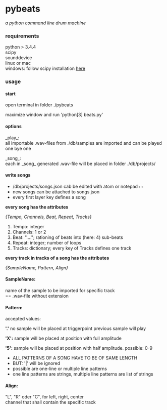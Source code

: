 # pybeats
_a python command line drum machine_

### requirements
python > 3.4.4  
scipy  
sounddevice  
linux or mac  
windows: follow scipy installation
[here](http://www.lfd.uci.edu/~gohlke/pythonlibs/)

### usage
#### start
open terminal in folder ./pybeats  
  
maximize window and run 'python[3] beats.py'

#### options
\_play\_:  
all importable .wav-files from ./db/samples
are imported and can be played one bye one

\_song\_:  
each in \_song\_ generated .wav-file will be
placed in folder ./db/projects/

#### write songs
- /db/projects/songs.json cab be edited with
atom or notepad++
- new songs can be attached to songs.json  
- every first layer key defines a song  
  
**every song has the attributes**

_{Tempo, Channels, Beat, Repeat, Tracks}_

1. Tempo:   integer
2. Channels:	1 or 2
3. Beat: "...."; rationing of beats into (here: 4) sub-beats
4. Repeat:   integer;    number of loops
5. Tracks:   dictionary; every key of Tracks defines one track

**every track in tracks of a song has the attributes**

_{SampleName, Pattern, Align}_
  
#### SampleName:  
name of the sample to be imported for specific track  
== .wav-file without extension  
  
  
#### Pattern:  
accepted values:
              
**'.'**     no sample will be placed at triggerpoint previous sample will play  
        
**'X':**     sample will be placed at position with full amplitude  

**'5':**     sample will be placed at position with half amplitude. possible: 0-9
  
- ALL PATTERNS OF A SONG HAVE TO BE OF SAME LENGTH  
- BUT: '|' will be ignored  
- possible are one-line or multiple line patterns  
- one line patterns are strings, multiple line patterns are list of strings  
  
  
#### Align:  
"L", "R" oder "C", for left, right, center  
channel that shall contain the specific track
